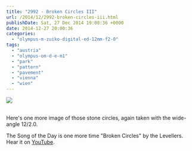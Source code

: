 ```yaml
---
title: "2992 - Broken Circles III"
url: /2014/12/2992-broken-circles-iii.html
publishDate: Sat, 27 Dec 2014 19:00:36 +0000
date: 2014-12-27 20:00:36
categories: 
  - "olympus-m-zuiko-digital-ed-12mm-f2-0"
tags: 
  - "austria"
  - "olympus-om-d-e-m1"
  - "park"
  - "pattern"
  - "pavement"
  - "vienna"
  - "wien"
---
```

<div class="container">
<div class="center"><a target="_blank" href="https://d25zfm9zpd7gm5.cloudfront.net/1200x1200/2014/20141221_113727_lr.jpg"><img src="https://d25zfm9zpd7gm5.cloudfront.net/0600x0600/2014/20141221_113727_lr.jpg" /></a></div>
</div>
<br />

Here's one more image of those stone circles, again taken with the wide-angle 12/2.0.

The Song of the Day is one more time "Broken Circles" by the Levellers. Hear it on <a href="https://www.youtube.com/watch?v=rzggoZCDiiU" target="_blank">YouTube</a>.
